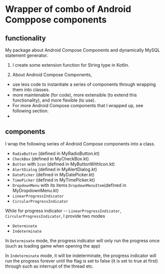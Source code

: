 # Wrapper of combo of Android Comppose components
## functionality
My package about Android Compose Components and dynamically MySQL statement generator.

1. I create some extension function for String type in Kotlin.
    
2. About Android Compose Components,
   
- use less code to instantiate a series of components through wrapping them into classes.
- more maintenable (for code), more extensible (to extend this functionality), and more flexible (to use).
- For more Android Compose components that I wrapped up, see following section.
- 
## components

I wrap the following series of Android Compose components into a class.

- `RadioButton` (defined in MyRadioButton.kt)
- `CheckBox` (defined in MyCheckBox.kt)
- `Button` with `Icon` (defined in MyButtonWithIcon.kt)
- `AlertDialog` (defined in MyAlertDialog.kt)
- `DatePicker` (defined in MyDatePicker.kt)
- `TimePicker` (defined in MyTimePicker.kt)
- `DropdownMenu` with its items `DropdownMenuItem`(defined in MyDropdownMenu.kt)
- `LinearProgressIndicator`
- `CircularProgressIndicator`

While for progress indicator -- `LinearProgressIndicator`, `CircularProgressIndicator`, I provide two modes

- `Determinate`
- `Indeterminate`

In `Determinate` mode, the progress indicator will only run the progress once (such as loading game when opening the app)

In `Indeterminate` mode, it will be indeterminate, the progress indicator will run the progress forever until the flag is set to false (it is set to true at first) through such as interrupt of the thread etc.
